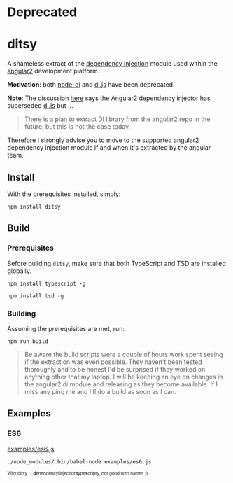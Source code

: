 # Deprecated

# ditsy

A shameless extract of the [dependency injection](https://github.com/angular/angular/tree/master/modules/angular2/src/core/di) module used within the [angular2](https://angular.io/) development platform.

**Motivation**: both [node-di](https://github.com/vojtajina/node-di) and [di.js](https://github.com/angular/di.js) have been deprecated.

**Note**: The discussion [here](https://github.com/angular/di.js/issues/108) says the Angular2 dependency injector has superseded [di.js](https://github.com/angular/di.js) but ...

> There is a plan to extract DI library from the angular2 repo in the future, but this is not the case today.

Therefore I strongly advise you to move to the supported angular2 dependency injection module if and when it's extracted by the angular team.

## Install

With the prerequisites installed, simply:

`npm install ditsy`

## Build

### Prerequisites

Before building `ditsy`, make sure that both TypeScript and TSD are installed globally.

`npm install typescript -g`

`npm install tsd -g`

### Building

Assuming the prerequisites are met, run:

`npm run build`

> Be aware the build scripts were a couple of hours work spent seeing if the extraction was even possible. They haven't been tested thoroughly and to be honest I'd be surprised if they worked on anything other that my laptop. I will be keeping an eye on changes in the angular2 di module and releasing as they become available. If I miss any ping me and I'll do a build as soon as I can.

## Examples

### ES6

[examples/es6.js](examples/es6.js):

`./node_modules/.bin/babel-node examples/es6.js`

<sub><sup>Why ditsy ... **d**enendency**i**injection**t**ype**s**cripty, not good with names ;)</sup></sub>
